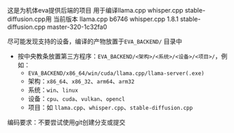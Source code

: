 这是为机体eva提供后端的项目
用于编译llama.cpp whisper.cpp stable-diffusion.cpp用
当前版本
llama.cpp b6746
whisper.cpp 1.8.1 
stable-diffusion.cpp master-320-1c32fa0

尽可能发现支持的设备，编译的产物放置于`EVA_BACKEND/` 目录中
- 按中央教条放置第三方程序：`EVA_BACKEND/<架构>/<系统>/<设备>/<项目>/`，例如：
  - `EVA_BACKEND/x86_64/win/cuda/llama.cpp/llama-server(.exe)`
  - 架构：`x86_64`、`x86_32`、`arm64`、`arm32`
  - 系统：`win`、`linux`
  - 设备：`cpu`、`cuda`、`vulkan`、`opencl`
  - 项目：如 `llama.cpp`、`whisper.cpp`、`stable-diffusion.cpp`

编码要求：不要尝试使用git创建分支或提交